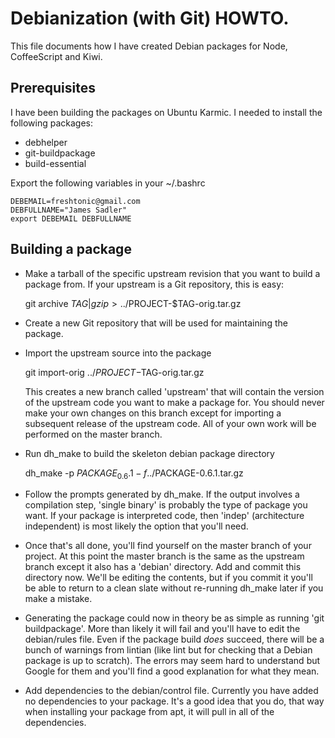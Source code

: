 # Debianization (with Git) HOWTO.

This file documents how I have created Debian packages for Node, CoffeeScript and Kiwi.

## Prerequisites

I have been building the packages on Ubuntu Karmic.  I needed to install the following packages:

- debhelper
- git-buildpackage
- build-essential

Export the following variables in your ~/.bashrc

    DEBEMAIL=freshtonic@gmail.com
    DEBFULLNAME="James Sadler"
    export DEBEMAIL DEBFULLNAME

## Building a package

- Make a tarball of the specific upstream revision that you want to build a package from.
  If your upstream is a Git repository, this is easy:

    git archive $TAG | gzip > ../$PROJECT-$TAG-orig.tar.gz

- Create a new Git repository that will be used for maintaining the package.

- Import the upstream source into the package

    git import-orig ../$PROJECT-$TAG-orig.tar.gz

  This creates a new branch called 'upstream' that will contain the version of the upstream code you want to make a package for.
  You should never make your own changes on this branch except for importing a subsequent release of the upstream code.  All of your
  own work will be performed on the master branch.

- Run dh\_make to build the skeleton debian package directory

    dh_make -p $PACKAGE_0.6.1 -f ../$PACKAGE-0.6.1.tar.gz 

- Follow the prompts generated by dh\_make.  If the output involves a compilation step, 'single binary' is 
  probably the type of package you want.  If your package is interpreted code, then 'indep' (architecture independent)
  is most likely the option that you'll need.

- Once that's all done, you'll find yourself on the master branch of your project.  At this point the master branch
  is the same as the upstream branch except it also has a 'debian' directory.  Add and commit this directory now.
  We'll be editing the contents, but if you commit it you'll be able to return to a clean slate without re-running
  dh\_make later if you make a mistake.

- Generating the package could now in theory be as simple as running 'git buildpackage'.  More than likely it will fail
  and you'll have to edit the debian/rules file.  Even if the package build *does* succeed, there will be a bunch of warnings
  from lintian (like lint but for checking that a Debian package is up to scratch).  The errors may seem hard to understand
  but Google for them and you'll find a good explanation for what they mean.

- Add dependencies to the debian/control file.  Currently you have added no dependencies to your package.  It's a good idea
  that you do, that way when installing your package from apt, it will pull in all of the dependencies.




